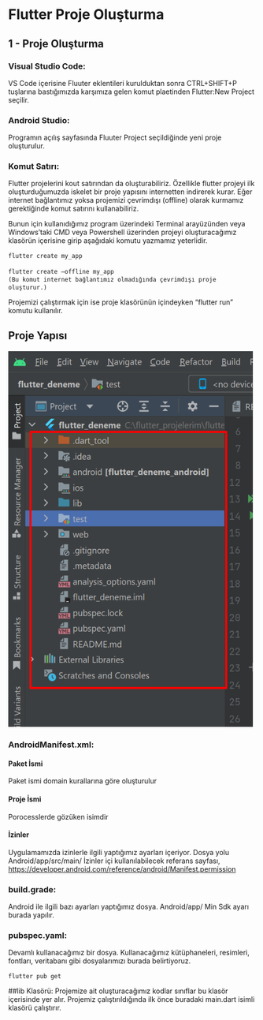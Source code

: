 # Flutter Proje Oluşturma

## 1 - Proje Oluşturma

### Visual Studio Code:

  VS Code içerisine Fluuter eklentileri kurulduktan sonra CTRL+SHIFT+P tuşlarına bastığımızda karşımıza gelen komut plaetinden Flutter:New Project seçilir.

### Android Studio:

  Programın açılış sayfasında Fluuter Project seçildiğinde yeni proje oluşturulur.
  
### Komut Satırı:

  Flutter projelerini kout satırından da oluşturabiliriz. Özellikle flutter projeyi ilk oluşturduğumuzda iskelet bir proje yapısını internetten indirerek kurar. Eğer internet bağlantımız yoksa projemizi çevrimdışı (offline) olarak kurmamız gerektiğinde komut satırını kullanabiliriz.

  Bunun için kullanıdığımız program üzerindeki Terminal arayüzünden veya Windows’taki CMD veya Powershell üzerinden projeyi oluşturacağımız klasörün içerisine girip aşağıdaki komutu yazmamız yeterlidir.
```
flutter create my_app

flutter create –offline my_app   
(Bu komut internet bağlantımız olmadığında çevrimdışı proje oluşturur.)
```

Projemizi çalıştırmak için ise proje klasörünün içindeyken “flutter run” komutu kullanılır.

## Proje Yapısı

![Screenshot](images/Resim11.png)

### AndroidManifest.xml: 

#### Paket İsmi
Paket ismi domain kurallarına göre oluşturulur

#### Proje İsmi
Porocesslerde gözüken isimdir

#### İzinler
  Uygulamamızda izinlerle ilgili yaptığımız ayarları içeriyor. Dosya yolu Android/app/src/main/
İzinler içi kullanılabilecek referans sayfası, https://developer.android.com/reference/android/Manifest.permission


### build.grade: 
Android ile ilgili bazı ayarları yaptığımız dosya. Android/app/
Min Sdk ayarı burada yapılır.

### pubspec.yaml: 
Devamlı kullanacağımız bir dosya. Kullanacağımız kütüphaneleri, resimleri, fontları, veritabanı gibi dosyalarımızı burada belirtiyoruz.
````
flutter pub get
````

##lib Klasörü: 
Projemize ait oluşturacağımız kodlar sınıflar bu klasör içerisinde yer alır. Projemiz çalıştırıldığında ilk önce buradaki main.dart isimli klasörü çalıştırır.


